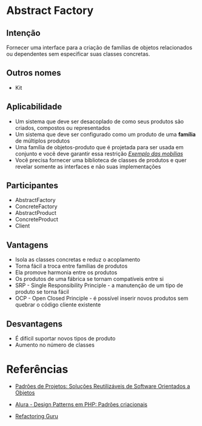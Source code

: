 # Abstract Factory

## Intenção

Fornecer uma interface para a criação de famílias de objetos relacionados ou dependentes sem especificar suas classes concretas.

## Outros nomes

- Kit

## Aplicabilidade

- Um sistema que deve ser desacoplado de como seus produtos são criados, compostos ou representados
- Um sistema que deve ser configurado como um produto de uma **família** de múltiplos produtos
- Uma família de objetos-produto que é projetada para ser usada em conjunto e você deve garantir essa restrição [_Exemplo das mobílias_](https://refactoring.guru/pt-br/design-patterns/abstract-factory)
- Você precisa fornecer uma biblioteca de classes de produtos e quer revelar somente as interfaces e não suas implementações

## Participantes

- AbstractFactory
- ConcreteFactory
- AbstractProduct
- ConcreteProduct
- Client

## Vantagens

- Isola as classes concretas e reduz o acoplamento
- Torna fácil a troca entre famílias de produtos
- Ela promove harmonia entre os produtos
- Os produtos de uma fábrica se tornam compatíveis entre si
- SRP - Single Responsibility Principle - a manutenção de um tipo de produto se torna fácil
- OCP - Open Closed Principle - é possível inserir novos produtos sem quebrar o código cliente existente

## Desvantagens

- É difícil suportar novos tipos de produto
- Aumento no número de classes

# Referências

- [Padrões de Projetos: Soluções Reutilizáveis de Software Orientados a Objetos](https://www.amazon.com.br/Padr%C3%B5es-Projetos-Solu%C3%A7%C3%B5es-Reutiliz%C3%A1veis-Orientados/dp/8573076100)

- [Alura - Design Patterns em PHP: Padrões criacionais ](https://www.alura.com.br/curso-online-php-design-pattern-criacional)

- [Refactoring Guru](https://refactoring.guru/pt-br/design-patterns/abstract-factory)
